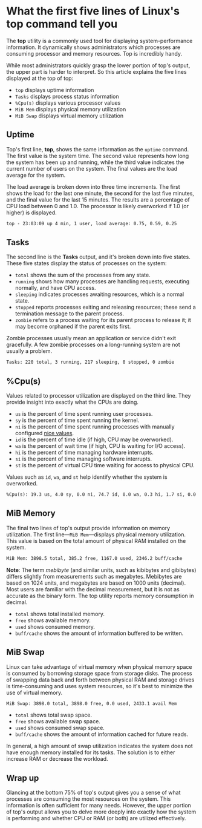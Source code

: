 <!-- from: https://www.redhat.com/sysadmin/interpret-top-output -->

# What the first five lines of Linux's top command tell you

The **top** utility is a commonly used tool for displaying system-performance information. It dynamically shows administrators which processes are consuming processor and memory resources. Top is incredibly handy.

While most administrators quickly grasp the lower portion of top's output, the upper part is harder to interpret. So this article explains the five lines displayed at the top of top:

- `top` displays uptime information
- `Tasks` displays process status information
- `%Cpu(s)` displays various processor values
- `MiB Mem` displays physical memory utilization
- `MiB Swap` displays virtual memory utilization

## Uptime <a id="uptime" ></a>

Top's first line, **top**, shows the same information as the `uptime` command. The first value is the system time. The second value represents how long the system has been up and running, while the third value indicates the current number of users on the system. The final values are the load average for the system.

The load average is broken down into three time increments. The first shows the load for the last one minute, the second for the last five minutes, and the final value for the last 15 minutes. The results are a percentage of CPU load between 0 and 1.0. The processor is likely overworked if 1.0 (or higher) is displayed.

```txt
top - 23:03:09 up 4 min, 1 user, load average: 0.75, 0.59, 0.25
```

## Tasks <a id="tasks" ></a>

The second line is the **Tasks** output, and it's broken down into five states. These five states display the status of processes on the system:

- `total` shows the sum of the processes from any state.
- `running` shows how many processes are handling requests, executing normally, and have CPU access.
- `sleeping` indicates processes awaiting resources, which is a normal state.
- `stopped` reports processes exiting and releasing resources; these send a termination message to the parent process.
- `zombie` refers to a process waiting for its parent process to release it; it may become orphaned if the parent exits first.

Zombie processes usually mean an application or service didn't exit gracefully. A few zombie processes on a long-running system are not usually a problem.

```txt
Tasks: 220 total, 3 running, 217 sleeping, 0 stopped, 0 zombie
```

## %Cpu(s) <a id="cpu-s" ></a>

Values related to processor utilization are displayed on the third line. They provide insight into exactly what the CPUs are doing.

- `us` is the percent of time spent running user processes.
- `sy` is the percent of time spent running the kernel.
- `ni` is the percent of time spent running processes with manually configured [nice values](https://www.redhat.com/sysadmin/manipulate-process-priority).
- `id` is the percent of time idle (if high, CPU may be overworked).
- `wa` is the percent of wait time (if high, CPU is waiting for I/O access).
- `hi` is the percent of time managing hardware interrupts.
- `si` is the percent of time managing software interrupts.
- `st` is the percent of virtual CPU time waiting for access to physical CPU.

Values such as `id`, `wa`, and `st` help identify whether the system is overworked.

```txt
%Cpu(s): 19.3 us, 4.0 sy, 0.0 ni, 74.7 id, 0.0 wa, 0.3 hi, 1.7 si, 0.0 st
```

## MiB Memory <a id="mib-memory" ></a>

The final two lines of top's output provide information on memory utilization. The first line—`MiB Mem`—displays physical memory utilization. This value is based on the total amount of physical RAM installed on the system.

```txt
MiB Mem: 3898.5 total, 385.2 free, 1167.0 used, 2346.2 buff/cache
```

**Note**: The term _mebibyte_ (and similar units, such as kibibytes and gibibytes) differs slightly from measurements such as megabytes. Mebibytes are based on 1024 units, and megabytes are based on 1000 units (decimal). Most users are familiar with the decimal measurement, but it is not as accurate as the binary form. The top utility reports memory consumption in decimal.

- `total` shows total installed memory.
- `free` shows available memory.
- `used` shows consumed memory.
- `buff/cache` shows the amount of information buffered to be written.

## MiB Swap <a id="mib-swap" ></a>

Linux can take advantage of virtual memory when physical memory space is consumed by borrowing storage space from storage disks. The process of swapping data back and forth between physical RAM and storage drives is time-consuming and uses system resources, so it's best to minimize the use of virtual memory.

```txt
MiB Swap: 3898.0 total, 3898.0 free, 0.0 used, 2433.1 avail Mem
```

- `total` shows total swap space.
- `free` shows available swap space.
- `used` shows consumed swap space.
- `buff/cache` shows the amount of information cached for future reads.

In general, a high amount of swap utilization indicates the system does not have enough memory installed for its tasks. The solution is to either increase RAM or decrease the workload.

## Wrap up <a id="wrap-up" ></a>

Glancing at the bottom 75% of top's output gives you a sense of what processes are consuming the most resources on the system. This information is often sufficient for many needs. However, the upper portion of top's output allows you to delve more deeply into exactly how the system is performing and whether CPU or RAM (or both) are utilized effectively.
